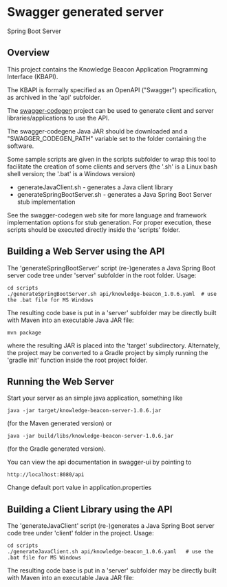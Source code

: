 # Swagger generated server #

Spring Boot Server 

## Overview ##

This project contains the Knowledge Beacon Application Programming Interface (KBAPI). 

The KBAPI is formally specified as an OpenAPI ("Swagger") specification, as archived in the 'api' subfolder. 

The [swagger-codegen](https://github.com/swagger-api/swagger-codegen) project can be used to generate client and server libraries/applications to use the API. 

The swagger-codegene Java JAR should be downloaded and a "SWAGGER_CODEGEN_PATH" variable set to the folder containing the software.

Some sample scripts are given in the scripts subfolder to wrap this tool to facilitate the creation of some clients and servers (the '.sh' is a Linux bash shell version; the '.bat' is a Windows version)

* generateJavaClient.sh - generates a Java client library
* generateSpringBootServer.sh - generates a Java Spring Boot Server stub implementation

See the swagger-codegen web site for more language and framework implementation options for stub generation.  For proper execution, these scripts should be executed directly inside the 'scripts' folder.

## Building a Web Server using the API ##

The 'generateSpringBootServer' script (re-)generates a Java Spring Boot server code tree under 'server' subfolder in the root folder. Usage:

	cd scripts
	./generateSpringBootServer.sh api/knowledge-beacon_1.0.6.yaml  # use the .bat file for MS Windows  

The resulting code base is put in a 'server' subfolder may be directly built with Maven into an executable Java JAR file:

	mvn package

where the resulting JAR is placed into the 'target' subdirectory.  Alternately, the project may be converted to a Gradle project by simply running the 'gradle init' function inside the root project folder.

## Running the Web Server ##

Start your server as an simple java application, something like

	java -jar target/knowledge-beacon-server-1.0.6.jar

(for the Maven generated version) or

	java -jar build/libs/knowledge-beacon-server-1.0.6.jar

(for the Gradle generated version).

You can view the api documentation in swagger-ui by pointing to
  
	http://localhost:8080/api

Change default port value in application.properties

## Building a Client Library using the API ##

The 'generateJavaClient' script (re-)generates a Java Spring Boot server code tree under 'client' folder in the project. Usage:

	cd scripts
	./generateJavaClient.sh api/knowledge-beacon_1.0.6.yaml   # use the .bat file for MS Windows

The resulting code base is put in a 'server' subfolder may be directly built with Maven into an executable Java JAR file:
